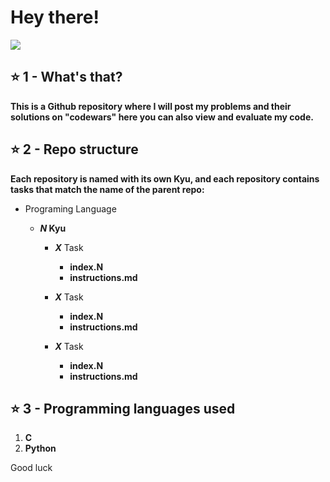 <div>
  <h1>Hey there!</h1>

  <img src="https://assets-global.website-files.com/62e3ee10882dc50bcae8d07a/634816d46fc4a32b2a583416_codewars-og-image.png">

  <h2>⭐ 1 - What's that?</h2>
  <p><b>This is a Github repository where I will post my problems and their solutions on "codewars" here you can also view and evaluate my code.</b></p>

  <h2>⭐ 2 - Repo structure</h2>
  <p><b>Each repository is named with its own Kyu, and each repository contains tasks that match the name of the parent repo:</b></p>

  <ul>
    <li>Programing Language</li>
    <ul>
      <li><b><i>N</i> Kyu</b></li>
      <ul>
        <li><b><i>X</i></b> Task</li>
        <ul>
          <li><b>index.N</b></li>
          <li><b>instructions.md</b></li>
        </ul>
      </ul>
      <ul>
        <li><b><i>X</i></b> Task</li>
        <ul>
          <li><b>index.N</b></li>
          <li><b>instructions.md</b></li>
        </ul>
      </ul>
          <ul>
        <li><b><i>X</i></b> Task</li>
        <ul>
          <li><b>index.N</b></li>
          <li><b>instructions.md</b></li>
        </ul>
      </ul>
    </ul>
  </ul>

  <h2>⭐ 3 - Programming languages used</h2>
  <ol>
    <li><b>C</b></li>
    <li><b>Python</b></li>
  </ol>
</div>


Good luck

